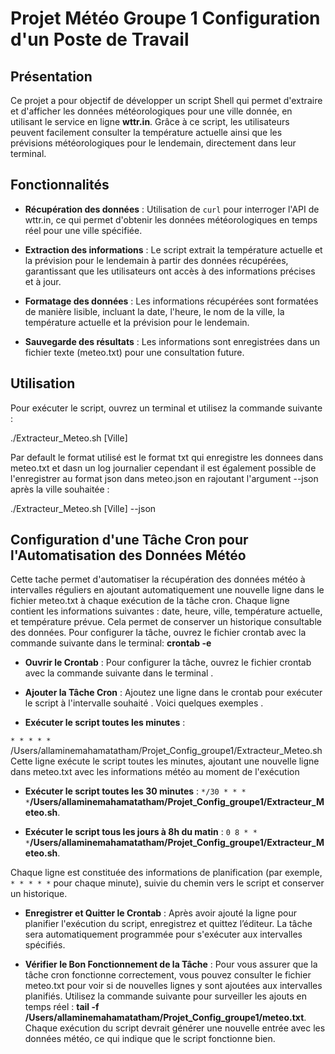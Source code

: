 # Projet Météo Groupe 1 Configuration d'un Poste de Travail

## Présentation

Ce projet a pour objectif de développer un script Shell qui permet d'extraire et d'afficher les données météorologiques pour une ville donnée, en utilisant le service en ligne **wttr.in**. Grâce à ce script, les utilisateurs peuvent facilement consulter la température actuelle ainsi que les prévisions météorologiques pour le lendemain, directement dans leur terminal.

## Fonctionnalités

- **Récupération des données** : Utilisation de `curl` pour interroger l'API de wttr.in, ce qui permet d'obtenir les données météorologiques en temps réel pour une ville spécifiée.
  
- **Extraction des informations** : Le script extrait la température actuelle et la prévision pour le lendemain à partir des données récupérées, garantissant que les utilisateurs ont accès à des informations précises et à jour.
  
- **Formatage des données** : Les informations récupérées sont formatées de manière lisible, incluant la date, l'heure, le nom de la ville, la température actuelle et la prévision pour le lendemain.

- **Sauvegarde des résultats** : Les informations sont enregistrées dans un fichier texte (meteo.txt) pour une consultation future.

## Utilisation

Pour exécuter le script, ouvrez un terminal et utilisez la commande suivante :

./Extracteur_Meteo.sh [Ville]

Par default le format utilisé est le format txt qui enregistre les donnees dans meteo.txt et dasn un log journalier cependant il est également possible de l'enregistrer au format json dans meteo.json en rajoutant l'argument --json après la ville souhaitée :

./Extracteur_Meteo.sh [Ville] --json 


## Configuration d'une Tâche Cron pour l'Automatisation des Données Météo

 Cette tache  permet d'automatiser la récupération des données météo à intervalles réguliers en ajoutant automatiquement une nouvelle ligne dans le fichier meteo.txt à chaque exécution de la tâche cron. Chaque ligne contient les informations suivantes : date, heure, ville, température actuelle, et température prévue. Cela permet de conserver un historique consultable des données.
Pour configurer la tâche, ouvrez le fichier crontab avec la commande suivante dans le terminal: **crontab -e**


- **Ouvrir le Crontab** : Pour configurer la tâche, ouvrez le fichier crontab avec la commande suivante dans le terminal .


- **Ajouter la Tâche Cron** : Ajoutez une ligne dans le crontab pour exécuter le script à l'intervalle souhaité . Voici quelques exemples .


- **Exécuter le script toutes les minutes** :

 ```* * * * *``` /Users/allaminemahamatatham/Projet_Config_groupe1/Extracteur_Meteo.sh
Cette ligne exécute le script toutes les minutes, ajoutant une nouvelle ligne dans meteo.txt avec les informations météo au moment de l'exécution

- **Exécuter le script toutes les 30 minutes** : ```*/30 * * * *```**/Users/allaminemahamatatham/Projet_Config_groupe1/Extracteur_Meteo.sh**.


- **Exécuter le script tous les jours à 8h du matin** : ```0 8 * * *```**/Users/allaminemahamatatham/Projet_Config_groupe1/Extracteur_Meteo.sh**.

Chaque ligne est constituée des informations de planification (par exemple,``` * * * * *``` pour chaque minute), suivie du chemin vers le script et  conserver un historique.


- **Enregistrer et Quitter le Crontab** : Après avoir ajouté la ligne pour planifier l'exécution du script, enregistrez et quittez l’éditeur. La tâche sera automatiquement programmée pour s'exécuter aux intervalles spécifiés.

- **Vérifier le Bon Fonctionnement de la Tâche** :  Pour vous assurer que la tâche cron fonctionne correctement, vous pouvez consulter le fichier meteo.txt pour voir si de nouvelles lignes y sont ajoutées aux intervalles planifiés. Utilisez la commande suivante pour surveiller les ajouts en temps réel :
**tail -f /Users/allaminemahamatatham/Projet_Config_groupe1/meteo.txt**.
Chaque exécution du script devrait générer une nouvelle entrée avec les données météo, ce qui indique que le script fonctionne bien.
